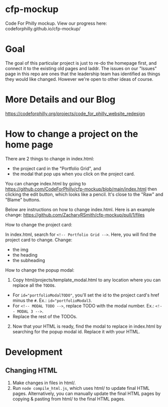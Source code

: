 # cfp-mockup
Code For Philly mockup. View our progress here: codeforphilly.github.io/cfp-mockup/

# Goal 
The goal of this particular project is just to re-do the homepage first, and connect it to the existing old pages and laddr. The issues on our "Issues" page in this repo are ones that the leadership team has identified as things they would like changed. However we're open to other ideas of course.

# More Details and our Blog
https://codeforphilly.org/projects/code_for_philly_website_redesign

# How to change a project on the home page

There are 2 things to change in index.html:
- the project card in the "Portfolio Grid", and
- the modal that pop ups when you click on the project card.

You can change index.html by going to https://github.com/CodeForPhilly/cfp-mockup/blob/main/index.html then clicking the edit button, which looks like a pencil. It's close to the "Raw" and "Blame" buttons.

Below are instructions on how to change index.html. Here is an example change: https://github.com/ZacharyRSmith/cfp-mockup/pull/1/files

How to change the project card:

In index.html, search for `<!-- Portfolio Grid -->`. Here, you will find the project card to change. Change:
  - the img
  - the heading
  - the subheading

How to change the popup modal:

1. Copy html/projects/template_modal.html to any location where you can replace all the `TODO`s.
- For `id="portfolioModalTODO"`, you'll set the id to the project card's href minus the `#`. Ex.: `id="portfolioModal3`.
- For `<!-- MODAL TODO -->`, replace TODO with the modal number. Ex.: `<!-- MODAL 3 -->`.
- Replace the rest of the TODOs.
2. Now that your HTML is ready, find the modal to replace in index.html by searching for the popup modal id. Replace it with your HTML.

# Development
## Changing HTML

1. Make changes in files in html/.
1. Run `node compile_html.js`, which uses html/ to update final HTML pages. Alternatively, you can manually update the final HTML pages by copying & pasting from html/ to the final HTML pages.

